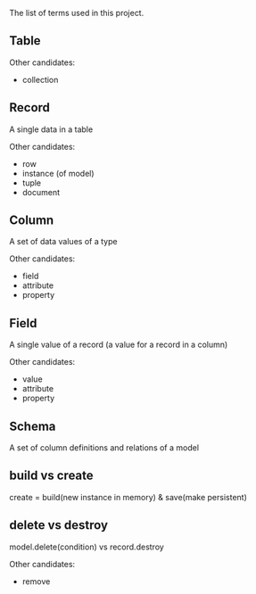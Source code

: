 The list of terms used in this project.

## Table

Other candidates:

- collection

## Record

A single data in a table

Other candidates:

- row
- instance (of model)
- tuple
- document

## Column

A set of data values of a type

Other candidates:

- field
- attribute
- property

## Field

A single value of a record (a value for a record in a column)

Other candidates:

- value
- attribute
- property

## Schema

A set of column definitions and relations of a model

## build vs create

create = build(new instance in memory) & save(make persistent)

## delete vs destroy

model.delete(condition) vs record.destroy

Other candidates:

- remove
